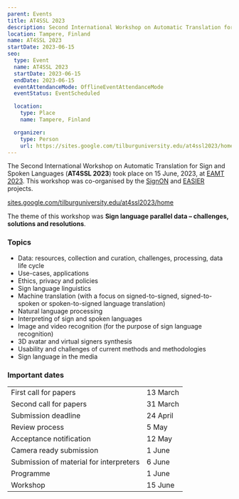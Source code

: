 ```yaml
---
parent: Events
title: AT4SSL 2023
description: Second International Workshop on Automatic Translation for Sign and Spoken Languages
location: Tampere, Finland
name: AT4SSL 2023
startDate: 2023-06-15
seo:
  type: Event
  name: AT4SSL 2023
  startDate: 2023-06-15
  endDate: 2023-06-15
  eventAttendanceMode: OfflineEventAttendanceMode
  eventStatus: EventScheduled

  location:
    type: Place
    name: Tampere, Finland

  organizer:
    type: Person
    url: https://sites.google.com/tilburguniversity.edu/at4ssl2023/home
---
```


The Second International Workshop on Automatic Translation for Sign and Spoken Languages (**AT4SSL 2023**) took place on 15 June, 2023, at [EAMT 2023](/eamt2023).
This workshop was co-organised by the [SignON](https://signon-project.eu/) and [EASIER](https://www.project-easier.eu/) projects.


[sites.google.com/tilburguniversity.edu/at4ssl2023/home](https://sites.google.com/tilburguniversity.edu/at4ssl2023/home)

The theme of this workshop was **Sign language parallel data – challenges, solutions and resolutions**.

### Topics

- Data: resources, collection and curation, challenges, processing, data life cycle
- Use-cases, applications
- Ethics, privacy and policies
- Sign language linguistics
- Machine translation (with a focus on signed-to-signed, signed-to-spoken or spoken-to-signed language translation)
- Natural language processing
- Interpreting of sign and spoken languages
- Image and video recognition (for the purpose of sign language recognition)
- 3D avatar and virtual signers synthesis
- Usability and challenges of current methods and methodologies
- Sign language in the media


### Important dates

|     |     |
| --- | --- |
| First call for papers | 13 March |
| Second call for papers | 31 March |
| Submission deadline | 24 April |
| Review process | 5 May |
| Acceptance notification | 12 May |
| Camera ready submission | 1 June |
| Submission of material for interpreters | 6 June |
| Programme | 1 June |
| Workshop | 15 June |

